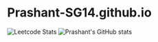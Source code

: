 # Prashant-SG14.github.io
![Leetcode Stats](https://leetcard.jacoblin.cool/Kenny)
![Prashant's GitHub stats](https://github-readme-stats.vercel.app/api?username=prashant-sg14&show_icons=true&theme=transparent)
